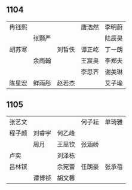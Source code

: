 ## 1104
|     |     |     |     |     |
| --- | --- | --- | --- | --- |
| 冉钰熙 |  |  | 唐浩然 | 李明蔚 |
|  | 张颢严 |  |  | 陆辰昊 |
| 胡苏寒 |  | 刘哲佚 | 谭正屹 | 丁一朗 |
|  | 余雨翰 |  | 王宸奥 | 李郑夫 |
|  |  |  | 李思齐 | 谢美琳 |
| 陈星宏 | 鲜雨彤 | 赵若杰 |  | 艾子瑜 |

## 1105
|     |     |     |     |     |
| --- | --- | --- | --- | --- |
| 张艺文 |  |  | 何子耘 | 单琦雅 |
| 程子颜 | 刘睿宇 | 何乙峰 |  |  |
|  | 周月 | 王思钦 | 张涵峤 |  |
| 卢奕 |  | 刘泽栋 |  |  |
| 吕林镔 |  | 余宛蕾 | 任朗豪 | 张承蓓 |
|  | 谭博祯 | 胡文馨 |  |  |

